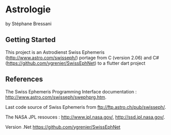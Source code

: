 # Astrologie

by Stéphane Bressani

## Getting Started

This project is an Astrodienst Swiss Ephemeris (http://www.astro.com/swisseph/) portage from C (version 2.06) and C# (https://github.com/ygrenier/SwissEphNet) to a flutter dart project

## References

The Swiss Ephemeris Programming Interface documentation : http://www.astro.com/swisseph/swephprg.htm.

Last code source of Swiss Ephemeris from ftp://ftp.astro.ch/pub/swisseph/.

The NASA JPL resouces : http://www.jpl.nasa.gov/, http://ssd.jpl.nasa.gov/.

Version .Net https://github.com/ygrenier/SwissEphNet